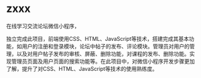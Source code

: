 # zxxx
在线学习交流论坛微信小程序，

独立完成此项目，前端使用CSS、HTML、JavaScript等技术，搭建完成其基本功能，如用户的注册和登录模块，论坛中帖子的发布、评论模块。管理员对用户的管理，以及对用户帖子发布的审核、屏蔽、删除功能，对课程的发布、删除功能。实现管理员页面及用户页面的搜索功能等。在此项目中，对微信小程序开发步骤更加了解，提升了对CSS、HTML、JavaScript等技术的使用熟练度。
